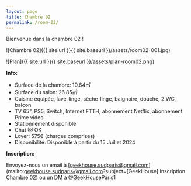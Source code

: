 ```yaml
---
layout: page
title: Chambre 02
permalink: /room-02/
---
```

Bienvenue dans la chambre 02 !

![Chambre 02]({{ site.url }}{{ site.baseurl }}/assets/room02-001.jpg)

![Plan]({{ site.url }}{{ site.baseurl }}/assets/plan-room02.png)

**Info:**

* Surface de la chambre: 10.64&#13217;
* Surface du salon: 26.85&#13217;
* Cuisine équipée, lave-linge, sèche-linge, baignoire, douche, 2 WC, balcon
* TV 65", PS5, Switch, Internet FTTH, abonnement Netflix, abonnement Prime video
* Stationnement disponible
* Chat 🐱 OK
* Loyer: 575&#8364; (charges comprises)
* Disponibilité: Disponible à partir du 15 Juillet 2024

**Inscription:**

Envoyez-nous un email à [geekhouse.sudparis@gmail.com](mailto:geekhouse.sudparis@gmail.com?subject=[GeekHouse] Inscription Chambre 02) ou un DM à [@GeekHouseParis1](https://twitter.com/GeekHouseParis1)
